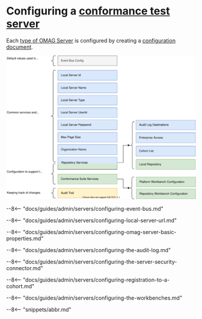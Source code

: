 <!-- SPDX-License-Identifier: CC-BY-4.0 -->
<!-- Copyright Contributors to the Egeria project. -->

# Configuring a [conformance test server](/concepts/conformance-test-server)

Each [type of OMAG Server](/concepts/omag-server/#types-of-omag-server) is configured by creating
a [configuration document](/concepts/configuration-document).

![Configuration for a conformance test server](conformance-suite-config.svg)

--8<-- "docs/guides/admin/servers/configuring-event-bus.md"

--8<-- "docs/guides/admin/servers/configuring-local-server-url.md"

--8<-- "docs/guides/admin/servers/configuring-omag-server-basic-properties.md"

--8<-- "docs/guides/admin/servers/configuring-the-audit-log.md"

--8<-- "docs/guides/admin/servers/configuring-the-server-security-connector.md"

--8<-- "docs/guides/admin/servers/configuring-registration-to-a-cohort.md"

--8<-- "docs/guides/admin/servers/configuring-the-workbenches.md"

--8<-- "snippets/abbr.md"
